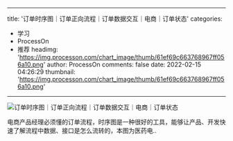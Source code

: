 
---
title: '订单时序图｜订单正向流程｜订单数据交互｜电商｜订单状态'
categories: 
 - 学习
 - ProcessOn
 - 推荐
headimg: 'https://img.processon.com/chart_image/thumb/61ef69c663768967ff056a10.png'
author: ProcessOn
comments: false
date: 2022-02-15 04:26:29
thumbnail: 'https://img.processon.com/chart_image/thumb/61ef69c663768967ff056a10.png'
---

<div>   
<img class="thumb" alt="订单时序图｜订单正向流程｜订单数据交互｜电商｜订单状态" src="https://img.processon.com/chart_image/thumb/61ef69c663768967ff056a10.png" referrerpolicy="no-referrer">
<p>电商产品经理必须懂的订单流程，时序图是一种很好的工具，能够让产品、开发快速了解流程中数据、接口是怎么流转的，本图为医药电..</p>  
</div>
            